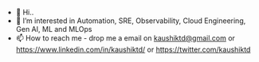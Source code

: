 - 👋 Hi.. 
- 👀 I’m interested in Automation, SRE, Observability, Cloud Engineering, Gen AI, ML and MLOps
- 📫 How to reach me - drop me a email on kaushiktd@gmail.com or https://www.linkedin.com/in/kaushiktd/ or https://twitter.com/kaushiktd

<!---
Bluthunder/Bluthunder is a ✨ special ✨ repository because its `README.md` (this file) appears on your GitHub profile.
You can click the Preview link to take a look at your changes.
--->
